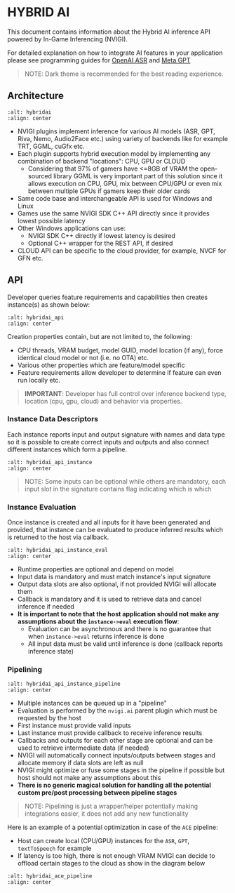 # HYBRID AI

This document contains information about the Hybrid AI inference API powered by In-Game Inferencing (NVIGI). 

For detailed explanation on how to integrate AI features in your application please see programming guides for [OpenAI ASR](./ProgrammingGuideASR.md) and [Meta GPT](./ProgrammingGuideGPT.md)

> NOTE:
> Dark theme is recommended for the best reading experience.

## Architecture

```{image} media/hybridai.svg
:alt: hybridai
:align: center
```

* NVIGI plugins implement inference for various AI models (ASR, GPT, Riva, Nemo, Audio2Face etc.) using variety of backends like for example TRT, GGML, cuGfx etc.
* Each plugin supports hybrid execution model by implementing any combination of backend "locations": CPU, GPU or CLOUD
  * Considering that 97% of gamers have <=8GB of VRAM the open-sourced library GGML is very important part of this solution since it allows execution on CPU, GPU, mix between CPU/GPU or even mix between multiple GPUs if gamers keep their older cards
* Same code base and interchangeable API is used for Windows and Linux
* Games use the same NVIGI SDK C++ API directly since it provides lowest possible latency
* Other Windows applications can use:
  * NVIGI SDK C++ directly if lowest latency is desired
  * Optional C++ wrapper for the REST API, if desired
* CLOUD API can be specific to the cloud provider, for example, NVCF for GFN etc.

## API

Developer queries feature requirements and capabilities then creates instance(s) as shown below:

```{image} media/hybridai_api.svg
:alt: hybridai_api
:align: center
```

Creation properties contain, but are not limited to, the following:

* CPU threads, VRAM budget, model GUID, model location (if any), force identical cloud model or not (i.e. no OTA) etc.​
* Various other properties which are feature/model specific​
* Feature requirements allow developer to determine if feature can even run locally etc.​

> **IMPORTANT**:
> Developer has full control over inference backend type, location (cpu, gpu, cloud) and behavior via properties.

### Instance Data Descriptors

Each instance reports input and output signature with names and data type so it is possible to create correct inputs and outputs and also connect different instances which form a pipeline.

```{image} media/hybridai_api_instance.svg
:alt: hybridai_api_instance
:align: center
```

> NOTE:
> Some inputs can be optional while others are mandatory, each input slot in the signature contains flag indicating which is which

### Instance Evaluation

Once instance is created and all inputs for it have been generated and provided, that instance can be evaluated to produce inferred results which is returned to the host via callback.

```{image} media/hybridai_api_instance_eval.svg
:alt: hybridai_api_instance_eval
:align: center
```

* Runtime properties are optional and depend on model
* Input data is mandatory and must match instance's input signature
* Output data slots are also optional, if not provided NVIGI will allocate them
* Callback is mandatory and it is used to retrieve data and cancel inference if needed
* **It is important to note that the host application should not make any assumptions about the `instance->eval` execution flow**:
  * Evaluation can be asynchronous and there is no guarantee that when `instance->eval` returns inference is done
  * All input data must be valid until inference is done (callback reports inference state)

### Pipelining

```{image} media/hybridai_api_instance_pipeline.svg
:alt: hybridai_api_instance_pipeline
:align: center
```

* Multiple instances can be queued up in a "pipeline"
* Evaluation is performed by the `nvigi.ai` parent plugin which must be requested by the host
* First instance must provide valid inputs
* Last instance must provide callback to receive inference results
* Callbacks and outputs for each other stage are optional and can be used to retrieve intermediate data (if needed)
* NVIGI will automatically connect inputs/outputs between stages and allocate memory if data slots are left as null
* NVIGI might optimize or fuse some stages in the pipeline if possible but host should not make any assumptions about this
* **There is no generic magical solution for handling all the potential custom pre/post processing between pipeline stages**

> NOTE:
> Pipelining is just a wrapper/helper potentially making integrations easier, it does not add any new functionality

Here is an example of a potential optimization in case of the `ACE` pipeline:

* Host can create local (CPU/GPU) instances for the `ASR`, `GPT`, `textToSpeech` for example
* If latency is too high, there is not enough VRAM NVIGI can decide to offload certain stages to the cloud as show in the diagram below

```{image} media/hybridai_ace_pipeline.svg
:alt: hybridai_ace_pipeline
:align: center
```
